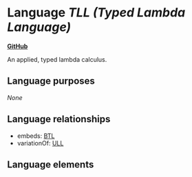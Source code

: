 # Language _TLL (Typed Lambda Language)_
**[GitHub](https://github.com/softlang/yas/blob/master/languages/TLL)**

An applied, typed lambda calculus.

## Language purposes
_None_

## Language relationships
* embeds: [BTL](http://softlang.github.io/yas/languages/BTL.html)
* variationOf: [ULL](http://softlang.github.io/yas/languages/ULL.html)

## Language elements
